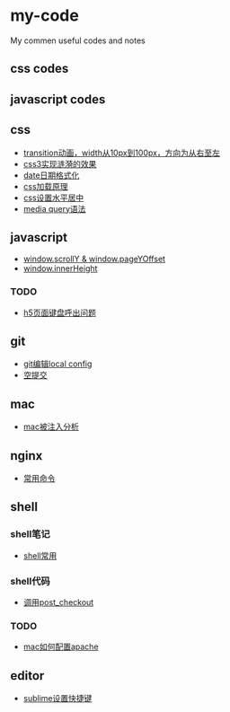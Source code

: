 # my-code

My commen useful codes and notes
## css codes


## javascript codes


## css
* [transition动画，width从10px到100px，方向为从右至左](https://github.com/hutaoer/my-code/blob/master/pages/transition_anim_r2l.html)
* [css3实现涟漪的效果](https://github.com/hutaoer/my-code/blob/master/pages/css3_lianyi.html)
* [date日期格式化]()
* [css加载原理](https://github.com/hutaoer/my-code/blob/master/notes/css_resoure_load.md)
* [css设置水平居中](https://github.com/hutaoer/my-code/blob/master/notes/css_horizontally_center.md)
* [media query语法](https://github.com/hutaoer/my-code/blob/master/notes/css_media_query.md)

## javascript
* [window.scrollY & window.pageYOffset](https://github.com/hutaoer/my-code/blob/master/notes/scrollY_and_pageYOffset.md)
* [window.innerHeight](https://github.com/hutaoer/my-code/blob/master/notes/js_innerHeight.md)

### TODO
* [h5页面键盘呼出问题](https://github.com/hutaoer/my-code/blob/master/notes/h5_keyboard_focus.md)

## git
* [git编辑local config](https://github.com/hutaoer/my-code/blob/master/notes/git_local_config.md)
* [空提交](https://github.com/hutaoer/my-code/blob/master/notes/git_empty_commit.md)

## mac
* [mac被注入分析](https://github.com/hutaoer/my-code/blob/master/notes/mac_osx_bug.md)

## nginx
* [常用命令](https://github.com/hutaoer/my-code/blob/master/notes/linux_normal_cmd.md)

## shell

### shell笔记
* [shell常用](https://github.com/hutaoer/my-code/blob/master/notes/shell.md)

### shell代码
* [调用post_checkout](https://github.com/hutaoer/my-code/blob/master/notes/shell_post_checkout.md)

### TODO
* [mac如何配置apache]()


## editor
* [sublime设置快捷键](http://www.zhugexiaojue.com/note/reindent-753.html)